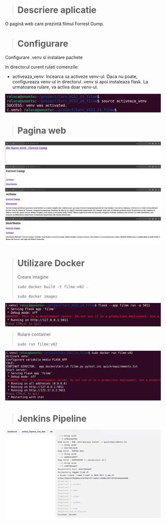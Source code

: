 > # Descriere aplicatie
O pagină web care prezintă filmul Forrest Gump.


> # Configurare
Configurare .venv si instalare pachete

In directorul curent rulati comenzile:
* activeaza_venv: Incearca sa activeze venv-ul. Daca nu poate, configureaza venv-ul in directorul .venv si apoi instaleaza flask. La urmatoarea rulare, va activa doar venv-ul.
  
![Configurare](images/activate_venv.png)


> # Pagina web

![Pagina Web](images/index.png)
![Pagina Web](images/fg.png)
![Pagina Web](images/actiune.png)
![Pagina Web](images/distributie.png)


> # Utilizare Docker
> Creare imagine
> 
> `sudo docker build -t filme:v02 .`
> 
> `sudo docker images`

![Utilizare Docker](images/flask.png)


> Rulare container
>
> `sudo run filme:v02`
>
![Utilizare Docker](images/docker_container.png)

> # Jenkins Pipeline

![Jenkins Pipeline](images/jenkins.png)

